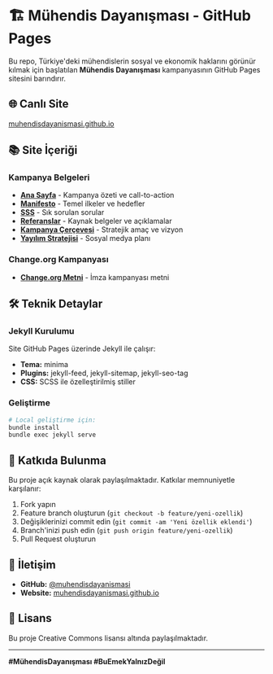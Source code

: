 # 🏗️ Mühendis Dayanışması - GitHub Pages

Bu repo, Türkiye'deki mühendislerin sosyal ve ekonomik haklarını görünür kılmak için başlatılan **Mühendis Dayanışması** kampanyasının GitHub Pages sitesini barındırır.

## 🌐 Canlı Site
[muhendisdayanismasi.github.io](https://muhendisdayanismasi.github.io)

## 📚 Site İçeriği

### Kampanya Belgeleri
- **[Ana Sayfa](index.md)** - Kampanya özeti ve call-to-action
- **[Manifesto](manifesto.md)** - Temel ilkeler ve hedefler
- **[SSS](sss.md)** - Sık sorulan sorular
- **[Referanslar](referanslar.md)** - Kaynak belgeler ve açıklamalar
- **[Kampanya Çerçevesi](kampanya_cercevesi.md)** - Stratejik amaç ve vizyon
- **[Yayılım Stratejisi](yayilim_stratejisi.md)** - Sosyal medya planı

### Change.org Kampanyası
- **[Change.org Metni](change_org_metni.md)** - İmza kampanyası metni

## 🛠️ Teknik Detaylar

### Jekyll Kurulumu
Site GitHub Pages üzerinde Jekyll ile çalışır:
- **Tema:** minima
- **Plugins:** jekyll-feed, jekyll-sitemap, jekyll-seo-tag
- **CSS:** SCSS ile özelleştirilmiş stiller

### Geliştirme
```bash
# Local geliştirme için:
bundle install
bundle exec jekyll serve
```

## 🤝 Katkıda Bulunma

Bu proje açık kaynak olarak paylaşılmaktadır. Katkılar memnuniyetle karşılanır:

1. Fork yapın
2. Feature branch oluşturun (`git checkout -b feature/yeni-ozellik`)
3. Değişiklerinizi commit edin (`git commit -am 'Yeni özellik eklendi'`)
4. Branch'inizi push edin (`git push origin feature/yeni-ozellik`)
5. Pull Request oluşturun

## 📧 İletişim

- **GitHub:** [@muhendisdayanismasi](https://github.com/muhendisdayanismasi)
- **Website:** [muhendisdayanismasi.github.io](https://muhendisdayanismasi.github.io)

## 📜 Lisans

Bu proje Creative Commons lisansı altında paylaşılmaktadır.

---

**#MühendisDayanışması #BuEmekYalnızDeğil**
